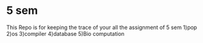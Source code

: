5 sem
===
This Repo is for keeping the trace of your all the assignment of 5 sem
1)pop
2)os
3)compiler
4)database
5)Bio computation
